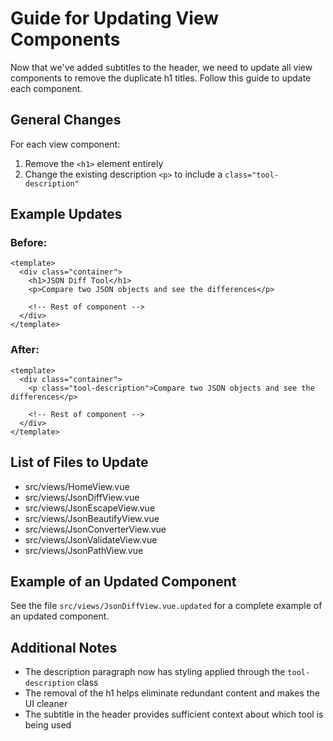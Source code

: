 # Guide for Updating View Components

Now that we've added subtitles to the header, we need to update all view components to remove the duplicate h1 titles. Follow this guide to update each component.

## General Changes

For each view component:

1. Remove the `<h1>` element entirely
2. Change the existing description `<p>` to include a `class="tool-description"`

## Example Updates

### Before:

```vue
<template>
  <div class="container">
    <h1>JSON Diff Tool</h1>
    <p>Compare two JSON objects and see the differences</p>
    
    <!-- Rest of component -->
  </div>
</template>
```

### After:

```vue
<template>
  <div class="container">
    <p class="tool-description">Compare two JSON objects and see the differences</p>
    
    <!-- Rest of component -->
  </div>
</template>
```

## List of Files to Update

- src/views/HomeView.vue
- src/views/JsonDiffView.vue
- src/views/JsonEscapeView.vue
- src/views/JsonBeautifyView.vue
- src/views/JsonConverterView.vue
- src/views/JsonValidateView.vue
- src/views/JsonPathView.vue

## Example of an Updated Component

See the file `src/views/JsonDiffView.vue.updated` for a complete example of an updated component.

## Additional Notes

- The description paragraph now has styling applied through the `tool-description` class
- The removal of the h1 helps eliminate redundant content and makes the UI cleaner
- The subtitle in the header provides sufficient context about which tool is being used
